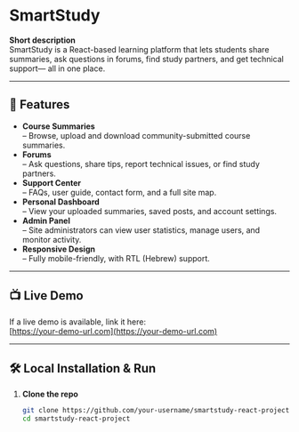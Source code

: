 # SmartStudy

**Short description**  
SmartStudy is a React-based learning platform that lets students share summaries, ask questions in forums, find study partners, and get technical support— all in one place.

---

## 🚀 Features

- **Course Summaries**  
  – Browse, upload and download community-submitted course summaries.  
- **Forums**  
  – Ask questions, share tips, report technical issues, or find study partners.  
- **Support Center**  
  – FAQs, user guide, contact form, and a full site map.  
- **Personal Dashboard**  
  – View your uploaded summaries, saved posts, and account settings.  
- **Admin Panel**  
  – Site administrators can view user statistics, manage users, and monitor activity.  
- **Responsive Design**  
  – Fully mobile-friendly, with RTL (Hebrew) support.

---

## 📺 Live Demo

If a live demo is available, link it here:  
[https://your-demo-url.com](https://your-demo-url.com)

---

## 🛠️ Local Installation & Run

1. **Clone the repo**  
   ```bash
   git clone https://github.com/your-username/smartstudy-react-project.git
   cd smartstudy-react-project